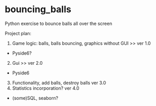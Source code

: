# bouncing_balls
Python exercise to bounce balls all over the screen

Project plan:
1. Game logic: balls, balls bouncing, graphics without GUI >> ver 1.0
  - Pyside6?
2. Gui >> ver 2.0
  - Pyside6
3. Functionality, add balls, destroy balls ver 3.0
4. Statistics incorporation? ver 4.0
  - (some)SQL, seaborn?

